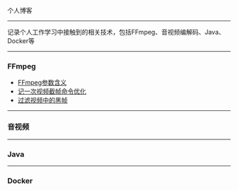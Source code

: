 个人博客

-------
记录个人工作学习中接触到的相关技术，包括FFmpeg、音视频编解码、Java、Docker等

------
### FFmpeg
* [FFmpeg参数含义](https://github.com/GeorgeCh2/blog/blob/master/ffmpeg/ffmpeg%20%E5%8F%82%E6%95%B0%E5%90%AB%E4%B9%89.md)
* [记一次视频截帧命令优化](https://github.com/GeorgeCh2/blog/blob/master/ffmpeg/%E8%AE%B0%E4%B8%80%E6%AC%A1%E8%A7%86%E9%A2%91%E6%88%AA%E5%B8%A7%E5%91%BD%E4%BB%A4%E4%BC%98%E5%8C%96.md)
* [过滤视频中的黑帧](https://github.com/GeorgeCh2/blog/blob/master/ffmpeg/%E8%BF%87%E6%BB%A4%E8%A7%86%E9%A2%91%E4%B8%AD%E7%9A%84%E9%BB%91%E5%B8%A7.md)

------

### 音视频

------

### Java

------

### Docker